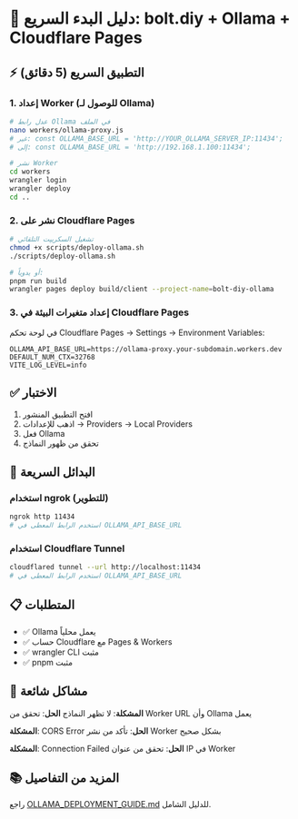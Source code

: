 # 🚀 دليل البدء السريع: bolt.diy + Ollama + Cloudflare Pages

## ⚡ التطبيق السريع (5 دقائق)

### 1. إعداد Worker (للوصول لـ Ollama)

```bash
# عدل رابط Ollama في الملف
nano workers/ollama-proxy.js
# غير: const OLLAMA_BASE_URL = 'http://YOUR_OLLAMA_SERVER_IP:11434';
# إلى: const OLLAMA_BASE_URL = 'http://192.168.1.100:11434';

# نشر Worker
cd workers
wrangler login
wrangler deploy
cd ..
```

### 2. نشر على Cloudflare Pages

```bash
# تشغيل السكريپت التلقائي
chmod +x scripts/deploy-ollama.sh
./scripts/deploy-ollama.sh

# أو يدوياً:
pnpm run build
wrangler pages deploy build/client --project-name=bolt-diy-ollama
```

### 3. إعداد متغيرات البيئة في Cloudflare Pages

في لوحة تحكم Cloudflare Pages → Settings → Environment Variables:

```
OLLAMA_API_BASE_URL=https://ollama-proxy.your-subdomain.workers.dev
DEFAULT_NUM_CTX=32768
VITE_LOG_LEVEL=info
```

## ✅ الاختبار

1. افتح التطبيق المنشور
2. اذهب للإعدادات → Providers → Local Providers
3. فعل Ollama
4. تحقق من ظهور النماذج

## 🔧 البدائل السريعة

### استخدام ngrok (للتطوير)
```bash
ngrok http 11434
# استخدم الرابط المعطى في OLLAMA_API_BASE_URL
```

### استخدام Cloudflare Tunnel
```bash
cloudflared tunnel --url http://localhost:11434
# استخدم الرابط المعطى في OLLAMA_API_BASE_URL
```

## 📋 المتطلبات

- ✅ Ollama يعمل محلياً
- ✅ حساب Cloudflare مع Pages & Workers
- ✅ wrangler CLI مثبت
- ✅ pnpm مثبت

## 🚨 مشاكل شائعة

**المشكلة**: لا تظهر النماذج
**الحل**: تحقق من Worker URL وأن Ollama يعمل

**المشكلة**: CORS Error
**الحل**: تأكد من نشر Worker بشكل صحيح

**المشكلة**: Connection Failed
**الحل**: تحقق من عنوان IP في Worker

## 📚 المزيد من التفاصيل

راجع [OLLAMA_DEPLOYMENT_GUIDE.md](./OLLAMA_DEPLOYMENT_GUIDE.md) للدليل الشامل.